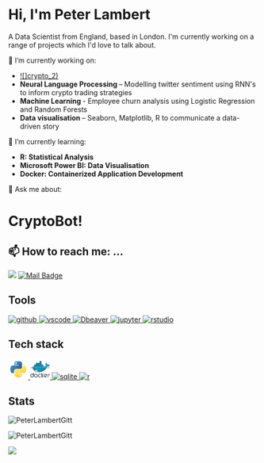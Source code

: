 # Hi, I'm Peter Lambert

A Data Scientist from England, based in London. I'm currently working on a range of projects which I'd love to talk about.


🔭 I’m currently working on: 
- [![]crypto_2)](https://github.com/PeterLambertGitt/crypto_2)
- <strong> Neural Language Processing </strong>–  Modelling twitter sentiment using RNN's to inform crypto trading strategies
- <strong> Machine Learning </strong> - Employee churn analysis using Logistic Regression and Random Forests
- <strong> Data visualisation </strong>– Seaborn, Matplotlib, R to communicate a data-driven story

🌱 I’m currently learning:
- <strong> R: Statistical Analysis </strong>
- <strong> Microsoft Power BI: Data Visualisation </strong>
- <strong> Docker: Containerized Application Development </strong>
 
💬 Ask me about:
# CryptoBot!


## 📫 How to reach me: ...
[![](https://img.shields.io/badge/-Linkedin-blue?style=flat&logo=Linkedin&logoColor=white&link=mailto:eryajf@163.com)](https://www.linkedin.com/in/peter-lambert-13884a180/)
[![Mail Badge](https://img.shields.io/badge/-Email-c14438?style=flat&logo=Microsoft&logoColor=white&link=mailto:eryajf@163.com)](mailto:peter_lambert@hotmail.co.uk)


## Tools

<a href="https://github.com" target="_blank"> <img src="https://cdn.jsdelivr.net/gh/devicons/devicon/icons/github/github-original.svg" alt="github" width="40" height="40"/> </a> <a href="https://code.visualstudio.com/" target="_blank"> <img src="https://cdn.jsdelivr.net/gh/devicons/devicon/icons/vscode/vscode-original.svg" alt="vscode" width="40" height="40"/> </a> <a href="https://dbeaver.io/" target="_blank"> <img src="https://dbeaver.io/wp-content/uploads/2015/09/beaver-head.png" alt="Dbeaver" width="40" height="40"/> </a> <a href="https://jupyter.org/" target="_blank"> <img src="https://encrypted-tbn0.gstatic.com/images?q=tbn:ANd9GcRraFUfRlG_w1Qaw2Do8dC0NeJVf-nd00Xte7BB2gOgCL1sS-nAJTprL_rtTrBHdq3i-ZQ&usqp=CAU" alt="jupyter" width="40" height="40"/> </a> <a href="https://posit.co/" target="_blank" rel="noreferrer"> <img src="https://encrypted-tbn0.gstatic.com/images?q=tbn:ANd9GcTRhQO9egrGYBVnSheuuOUrKx4jYTVZ9sWqNQ&usqp=CAU" alt="rstudio" width="40" height="40"/> </a> 

## Tech stack
<a href="https://www.python.org" target="_blank" rel="noreferrer"> <img src="https://raw.githubusercontent.com/devicons/devicon/master/icons/python/python-original.svg" alt="python" width="40" height="40"/> </a> <a href="https://www.docker.com/" target="_blank" rel="noreferrer"> <img src="https://raw.githubusercontent.com/devicons/devicon/master/icons/docker/docker-original-wordmark.svg" alt="docker" width="40" height="40"/> </a> <a href="https://sqlite.org/index.html" target="_blank" rel="noreferrer"> <img src="https://sqlite.org/images/sqlite370_banner.gif" alt="sqlite" width="80" height="40"/> </a> <a href="https://www.r-project.org/" target="_blank" rel="noreferrer"> <img src="https://www.r-project.org/Rlogo.png" alt="r" width="40" height="40"/> </a> 

## Stats

<p><img src="https://github-readme-stats.vercel.app/api?username=PeterLambertGitt&theme=material-palenight&hide_border=false&include_all_commits=false&count_private=false" alt="PeterLambertGitt" /></p>
<p><img src="https://github-readme-streak-stats.herokuapp.com/?user=PeterLambertGitt&theme=material-palenight&hide_border=false" alt="PeterLambertGitt" /></p>

![](https://github-profile-trophy.vercel.app/?username=PeterLambertGitt&theme=dracula&no-frame=false&no-bg=false&margin-w=4)


<!--
**PeterLambertGitt/my-profile** is a ✨ _special_ ✨ repository because its `README.md` (this file) appears on your GitHub profile.

Here are some ideas to get you started:


-->

